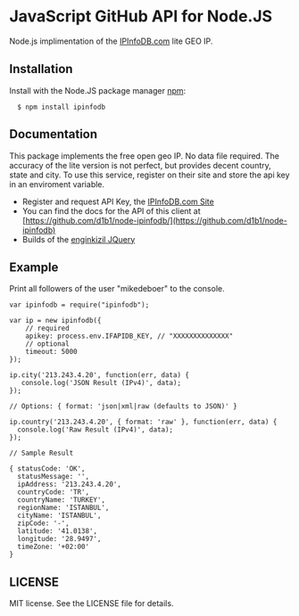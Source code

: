# JavaScript GitHub API for Node.JS

Node.js implimentation of the [IPInfoDB.com](http://www.ipinfodb.com/) lite GEO IP. 

## Installation

  Install with the Node.JS package manager [npm](http://npmjs.org/):

      $ npm install ipinfodb

## Documentation

This package implements the free open geo IP. No data file required. The accuracy of the lite version is not perfect, but provides
decent country, state and city. To use this service, register on their site and store the api key in an enviroment variable.

* Register and request API Key, the [IPInfoDB.com Site](http://www.ipinfodb.com/)
* You can find the docs for the API of this client at [https://github.com/d1b1/node-ipinfodb/](https://github.com/d1b1/node-ipinfodb)
* Builds of the [enginkizil JQuery](https://github.com/enginkizil/jqIpLocation)

## Example

Print all followers of the user "mikedeboer" to the console.

    var ipinfodb = require("ipinfodb");

    var ip = new ipinfodb({
        // required
        apikey: process.env.IFAPIDB_KEY, // "XXXXXXXXXXXXXX"
        // optional
        timeout: 5000
    });

    ip.city('213.243.4.20', function(err, data) {
       console.log('JSON Result (IPv4)', data);
    });

    // Options: { format: 'json|xml|raw (defaults to JSON)' }

    ip.country('213.243.4.20', { format: 'raw' }, function(err, data) {
      console.log('Raw Result (IPv4)', data);
    });

    // Sample Result

    { statusCode: 'OK',
      statusMessage: '',
      ipAddress: '213.243.4.20',
      countryCode: 'TR',
      countryName: 'TURKEY',
      regionName: 'ISTANBUL',
      cityName: 'ISTANBUL',
      zipCode: '-',
      latitude: '41.0138',
      longitude: '28.9497',
      timeZone: '+02:00' 
    }

## LICENSE

MIT license. See the LICENSE file for details.
